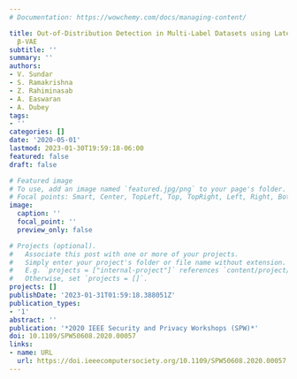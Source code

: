 ```yaml
---
# Documentation: https://wowchemy.com/docs/managing-content/

title: Out-of-Distribution Detection in Multi-Label Datasets using Latent Space of
  β-VAE
subtitle: ''
summary: ''
authors:
- V. Sundar
- S. Ramakrishna
- Z. Rahiminasab
- A. Easwaran
- A. Dubey
tags:
- ''
categories: []
date: '2020-05-01'
lastmod: 2023-01-30T19:59:18-06:00
featured: false
draft: false

# Featured image
# To use, add an image named `featured.jpg/png` to your page's folder.
# Focal points: Smart, Center, TopLeft, Top, TopRight, Left, Right, BottomLeft, Bottom, BottomRight.
image:
  caption: ''
  focal_point: ''
  preview_only: false

# Projects (optional).
#   Associate this post with one or more of your projects.
#   Simply enter your project's folder or file name without extension.
#   E.g. `projects = ["internal-project"]` references `content/project/deep-learning/index.md`.
#   Otherwise, set `projects = []`.
projects: []
publishDate: '2023-01-31T01:59:18.388051Z'
publication_types:
- '1'
abstract: ''
publication: '*2020 IEEE Security and Privacy Workshops (SPW)*'
doi: 10.1109/SPW50608.2020.00057
links:
- name: URL
  url: https://doi.ieeecomputersociety.org/10.1109/SPW50608.2020.00057
---
```

